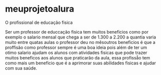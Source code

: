 # meuprojetoalura

O profissional de educação fisica

Ser um professor de educcação fisica tem muitos beneficios como por exemplo o salario mensal que chega a ser de 1.300 a 2.200 a quantia varia muito entre quatas aulas o professor deu no mêsoutros beneficios é que a proffisão como professor sempre é uma boa ideia pois além de ter um otimo salario ajudam os alunos com atividades fisicas que pode trazer muitos beneficos aos alunos que praticarão da aula, essa profissẫo tem como mais um beneficio que é a aprimorar suas abilidades fisicas e ajudar com sua saúde.
